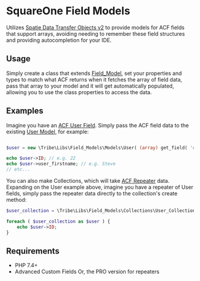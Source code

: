 # SquareOne Field Models

Utilizes [Spatie Data Transfer Objects v2](https://github.com/spatie/data-transfer-object/tree/v2) to provide models for ACF fields that support arrays, avoiding needing to remember these field structures and providing autocompletion for your IDE.

## Usage

Simply create a class that extends [Field_Model](Field_Model.php), set your properties and types to match what ACF returns when it fetches the array of field data, pass that array to your model and it will get automatically populated, allowing you to use the class properties to access the data.

## Examples

Imagine you have an [ACF User Field](https://www.advancedcustomfields.com/resources/user/). Simply pass the ACF field data to the existing [User Model](Models/User.php), for example:

```php

$user = new \Tribe\Libs\Field_Models\Models\User( (array) get_field( 'user_field' ) );

echo $user->ID; // e.g. 22
echo $user->user_firstname; // e.g. Steve
// etc...
```

You can also make Collections, which will take [ACF Repeater](https://www.advancedcustomfields.com/resources/repeater/) data. Expanding on the User example above, imagine you have a repeater of User fields, simply pass the repeater data directly to the collection's create method:

```php
$user_collection = \Tribe\Libs\Field_Models\Collections\User_Collection::create( (array) get_field( 'user_repeater' ) );

foreach ( $user_collection as $user ) {
    echo $user->ID; 
}
```

## Requirements

- PHP 7.4+
- Advanced Custom Fields Or, the PRO version for repeaters
